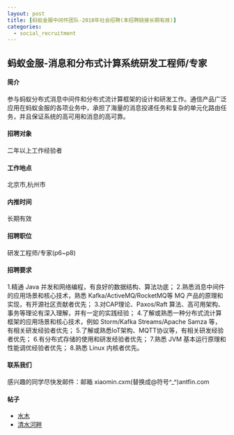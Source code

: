 ```yaml
---
layout: post
title: [蚂蚁金服中间件团队-2018年社会招聘(本招聘链接长期有效)]
categories:
  - social_recruitment
---
```


## 蚂蚁金服-消息和分布式计算系统研发工程师/专家
#### 简介
参与蚂蚁分布式消息中间件和分布式流计算框架的设计和研发工作。通信产品广泛应用在蚂蚁金服的各项业务中，承担了海量的消息投递任务和复杂的单元化路由任务，并且保证系统的高可用和消息的高可靠。

#### 招聘对象
二年以上工作经验者

#### 工作地点
北京市,杭州市

#### 内推时间
长期有效

#### 招聘职位
研发工程师/专家(p6~p8)

#### 招聘要求
1.精通 Java 并发和网络编程，有良好的数据结构、算法功底；
2.熟悉消息中间件的应用场景和核心技术，熟悉 Kafka/ActiveMQ/RocketMQ等 MQ 产品的原理和实现，有开源社区贡献者优先；
3.对CAP理论、Paxos/Raft 算法、高可用架构、事务等理论有深入理解，并有一定的实践经验；
4.了解或熟悉一种分布式流计算框架的应用场景和核心技术，例如 Storm/Kafka Streams/Apache Samza 等，有相关研发经验者优先；
5.了解或熟悉IoT架构、MQTT协议等，有相关研发经验者优先；
6.有分布式存储的使用和研发经验者优先；
7.熟悉 JVM 基本运行原理和性能调优经验者优先；
8.熟悉 Linux 内核者优先。

#### 联系我们
感兴趣的同学尽快发邮件：邮箱 xiaomin.cxm(替换成@符号^_^)antfin.com 

#### 帖子
* [水木](http://www.newsmth.net/nForum/#!article/Career_Upgrade/581155)
* [清水河畔](http://bbs.uestc.edu.cn/forum.php?mod=viewthread&tid=1698256)